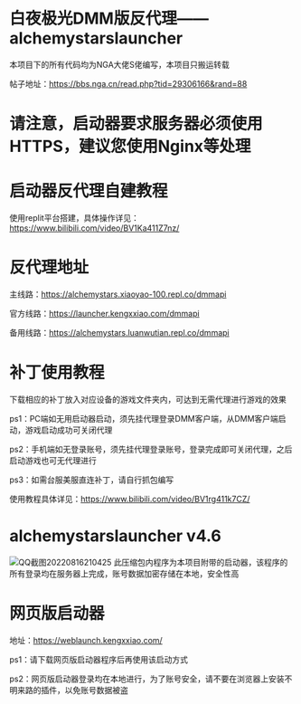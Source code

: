 # 白夜极光DMM版反代理——alchemystarslauncher
本项目下的所有代码均为NGA大佬S佬编写，本项目只搬运转载

帖子地址：https://bbs.nga.cn/read.php?tid=29306166&rand=88

# 请注意，启动器要求服务器必须使用HTTPS，建议您使用Nginx等处理

# 启动器反代理自建教程
使用replit平台搭建，具体操作详见：https://www.bilibili.com/video/BV1Ka411Z7nz/

# 反代理地址
主线路：https://alchemystars.xiaoyao-100.repl.co/dmmapi

官方线路：https://launcher.kengxxiao.com/dmmapi

备用线路：https://alchemystars.luanwutian.repl.co/dmmapi

# 补丁使用教程
下载相应的补丁放入对应设备的游戏文件夹内，可达到无需代理进行游戏的效果

ps1：PC端如无用启动器启动，须先挂代理登录DMM客户端，从DMM客户端启动，游戏启动成功可关闭代理

ps2：手机端如无登录账号，须先挂代理登录账号，登录完成即可关闭代理，之后启动游戏也可无代理进行

ps3：如需台服美服直连补丁，请自行抓包编写

使用教程具体详见：https://www.bilibili.com/video/BV1rg411k7CZ/

# alchemystarslauncher v4.6
![QQ截图20220816210425](https://user-images.githubusercontent.com/103258286/184888863-605c4e42-74e7-48e9-b0d0-40640f792488.png)
此压缩包内程序为本项目附带的启动器，该程序的所有登录均在服务器上完成，账号数据加密存储在本地，安全性高


# 网页版启动器

地址：https://weblaunch.kengxxiao.com/

ps1：请下载网页版启动器程序后再使用该启动方式

ps2：网页版启动器登录均在本地进行，为了账号安全，请不要在浏览器上安装不明来路的插件，以免账号数据被盗
